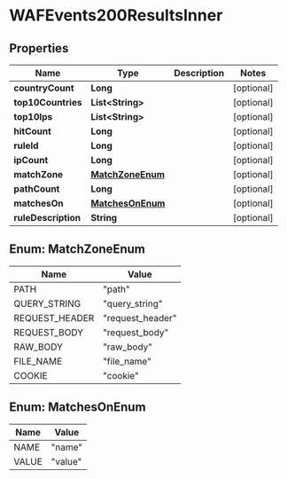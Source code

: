 

# WAFEvents200ResultsInner


## Properties

| Name | Type | Description | Notes |
|------------ | ------------- | ------------- | -------------|
|**countryCount** | **Long** |  |  [optional] |
|**top10Countries** | **List&lt;String&gt;** |  |  [optional] |
|**top10Ips** | **List&lt;String&gt;** |  |  [optional] |
|**hitCount** | **Long** |  |  [optional] |
|**ruleId** | **Long** |  |  [optional] |
|**ipCount** | **Long** |  |  [optional] |
|**matchZone** | [**MatchZoneEnum**](#MatchZoneEnum) |  |  [optional] |
|**pathCount** | **Long** |  |  [optional] |
|**matchesOn** | [**MatchesOnEnum**](#MatchesOnEnum) |  |  [optional] |
|**ruleDescription** | **String** |  |  [optional] |



## Enum: MatchZoneEnum

| Name | Value |
|---- | -----|
| PATH | &quot;path&quot; |
| QUERY_STRING | &quot;query_string&quot; |
| REQUEST_HEADER | &quot;request_header&quot; |
| REQUEST_BODY | &quot;request_body&quot; |
| RAW_BODY | &quot;raw_body&quot; |
| FILE_NAME | &quot;file_name&quot; |
| COOKIE | &quot;cookie&quot; |



## Enum: MatchesOnEnum

| Name | Value |
|---- | -----|
| NAME | &quot;name&quot; |
| VALUE | &quot;value&quot; |



